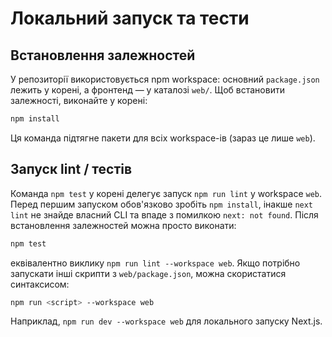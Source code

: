 # Локальний запуск та тести

## Встановлення залежностей

У репозиторії використовується npm workspace: основний `package.json` лежить у корені, а фронтенд — у каталозі `web/`. Щоб встановити залежності, виконайте у корені:

```bash
npm install
```

Ця команда підтягне пакети для всіх workspace-ів (зараз це лише `web`).

## Запуск lint / тестів

Команда `npm test` у корені делегує запуск `npm run lint` у workspace `web`. Перед першим запуском обов'язково зробіть `npm install`, інакше `next lint` не знайде власний CLI та впаде з помилкою `next: not found`. Після встановлення залежностей можна просто виконати:

```bash
npm test
```

еквівалентно виклику `npm run lint --workspace web`. Якщо потрібно запускати інші скрипти з `web/package.json`, можна скористатися синтаксисом:

```bash
npm run <script> --workspace web
```

Наприклад, `npm run dev --workspace web` для локального запуску Next.js.
